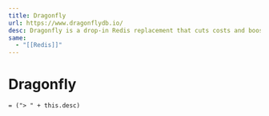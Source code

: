 ```yaml
---
title: Dragonfly
url: https://www.dragonflydb.io/
desc: Dragonfly is a drop-in Redis replacement that cuts costs and boosts performance. Designed to fully utilize the power of modern cloud hardware and deliver on the data demands of modern applications, Dragonfly frees developers from the limits of traditional in-memory data stores.
same:
  - "[[Redis]]"
---
```

# Dragonfly

`= ("> " + this.desc)`